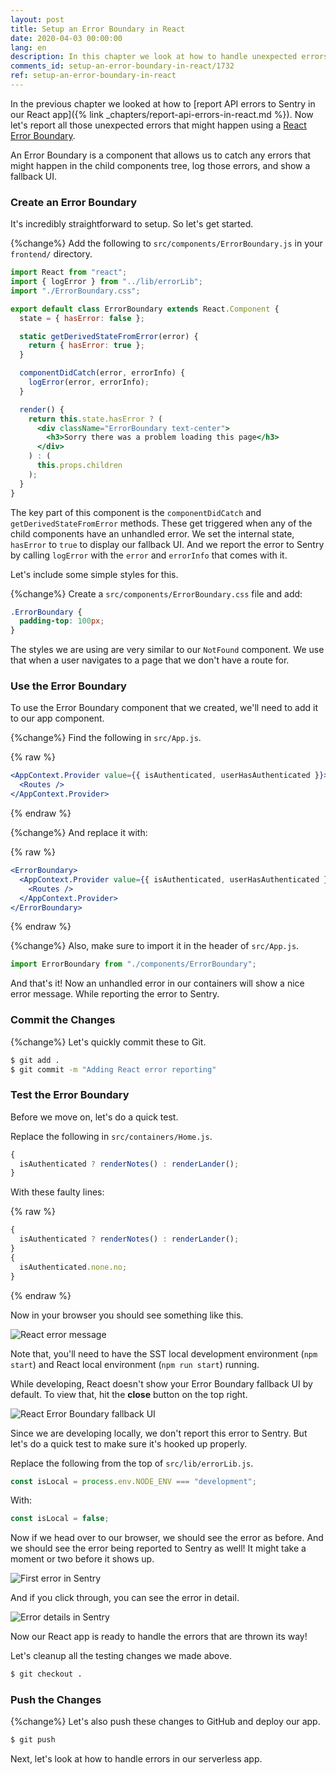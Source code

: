 ```yaml
---
layout: post
title: Setup an Error Boundary in React
date: 2020-04-03 00:00:00
lang: en
description: In this chapter we look at how to handle unexpected errors in our React app using an Error Boundary component. It lets us catch any errors, log it to Sentry, and show a fallback UI.
comments_id: setup-an-error-boundary-in-react/1732
ref: setup-an-error-boundary-in-react
---
```


In the previous chapter we looked at how to [report API errors to Sentry in our React app]({% link _chapters/report-api-errors-in-react.md %}). Now let's report all those unexpected errors that might happen using a [React Error Boundary](https://reactjs.org/docs/error-boundaries.html).

An Error Boundary is a component that allows us to catch any errors that might happen in the child components tree, log those errors, and show a fallback UI.

### Create an Error Boundary

It's incredibly straightforward to setup. So let's get started.

{%change%} Add the following to `src/components/ErrorBoundary.js` in your `frontend/` directory.

```jsx
import React from "react";
import { logError } from "../lib/errorLib";
import "./ErrorBoundary.css";

export default class ErrorBoundary extends React.Component {
  state = { hasError: false };

  static getDerivedStateFromError(error) {
    return { hasError: true };
  }

  componentDidCatch(error, errorInfo) {
    logError(error, errorInfo);
  }

  render() {
    return this.state.hasError ? (
      <div className="ErrorBoundary text-center">
        <h3>Sorry there was a problem loading this page</h3>
      </div>
    ) : (
      this.props.children
    );
  }
}
```

The key part of this component is the `componentDidCatch` and `getDerivedStateFromError` methods. These get triggered when any of the child components have an unhandled error. We set the internal state, `hasError` to `true` to display our fallback UI. And we report the error to Sentry by calling `logError` with the `error` and `errorInfo` that comes with it.

Let's include some simple styles for this.

{%change%} Create a `src/components/ErrorBoundary.css` file and add:

```css
.ErrorBoundary {
  padding-top: 100px;
}
```

The styles we are using are very similar to our `NotFound` component. We use that when a user navigates to a page that we don't have a route for.

### Use the Error Boundary

To use the Error Boundary component that we created, we'll need to add it to our app component.

{%change%} Find the following in `src/App.js`.

{% raw %}

```jsx
<AppContext.Provider value={{ isAuthenticated, userHasAuthenticated }}>
  <Routes />
</AppContext.Provider>
```

{% endraw %}

{%change%} And replace it with:

{% raw %}

```jsx
<ErrorBoundary>
  <AppContext.Provider value={{ isAuthenticated, userHasAuthenticated }}>
    <Routes />
  </AppContext.Provider>
</ErrorBoundary>
```

{% endraw %}

{%change%} Also, make sure to import it in the header of `src/App.js`.

```js
import ErrorBoundary from "./components/ErrorBoundary";
```

And that's it! Now an unhandled error in our containers will show a nice error message. While reporting the error to Sentry.

### Commit the Changes

{%change%} Let's quickly commit these to Git.

```bash
$ git add .
$ git commit -m "Adding React error reporting"
```

### Test the Error Boundary

Before we move on, let's do a quick test.

Replace the following in `src/containers/Home.js`.

```js
{
  isAuthenticated ? renderNotes() : renderLander();
}
```

With these faulty lines:

{% raw %}

```js
{
  isAuthenticated ? renderNotes() : renderLander();
}
{
  isAuthenticated.none.no;
}
```

{% endraw %}

Now in your browser you should see something like this.

![React error message](/assets/monitor-debug-errors/react-error-message.png)

Note that, you'll need to have the SST local development environment (`npm start`) and React local environment (`npm run start`) running.

While developing, React doesn't show your Error Boundary fallback UI by default. To view that, hit the **close** button on the top right.

![React Error Boundary fallback UI](/assets/monitor-debug-errors/react-error-boundary-fallback-ui.png)

Since we are developing locally, we don't report this error to Sentry. But let's do a quick test to make sure it's hooked up properly.

Replace the following from the top of `src/lib/errorLib.js`.

```js
const isLocal = process.env.NODE_ENV === "development";
```

With:

```js
const isLocal = false;
```

Now if we head over to our browser, we should see the error as before. And we should see the error being reported to Sentry as well! It might take a moment or two before it shows up.

![First error in Sentry](/assets/monitor-debug-errors/first-error-in-sentry.png)

And if you click through, you can see the error in detail.

![Error details in Sentry](/assets/monitor-debug-errors/error-boundary-error-details-in-sentry.png)

Now our React app is ready to handle the errors that are thrown its way!

Let's cleanup all the testing changes we made above.

```bash
$ git checkout .
```

### Push the Changes

{%change%} Let's also push these changes to GitHub and deploy our app.

```bash
$ git push
```

Next, let's look at how to handle errors in our serverless app.
